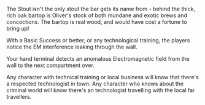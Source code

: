 The Stout isn't the only stout the bar gets its name from - behind the thick, rich oak bartop is Oliver's stock of both mundane and exotic brews and concoctions. The bartop is real wood, and would have cost a fortune to bring up!

With a Basic Success or better, or any technological training, the players notice the EM interference leaking through the wall.

Your hand terminal detects an anomalous Electromagnetic field from the wall to the next compartment over.

Any character with technical training or local business will know that there's a respected technologist in town. Any character who knows about the criminal world will know there's an technologist travelling with the local far travellers.

